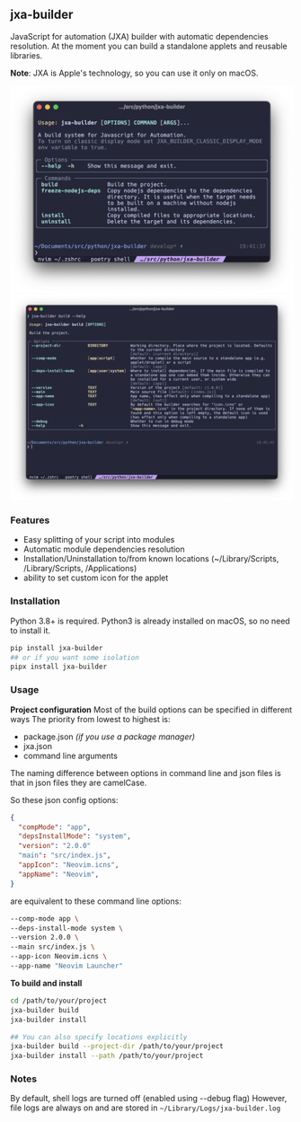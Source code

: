 ## jxa-builder

JavaScript for automation (JXA) builder with automatic dependencies resolution.
At the moment you can build a standalone applets and reusable libraries.

**Note**: JXA is Apple's technology, so you can use it only on macOS.

![screenshot](screenshot.png)
![screenshot](screenshot2.png)

### Features

- Easy splitting of your script into modules
- Automatic module dependencies resolution
- Installation/Uninstallation to/from known locations (~/Library/Scripts, /Library/Scripts, /Applications)
- ability to set custom icon for the applet

### Installation

Python 3.8+ is required.
Python3 is already installed on macOS, so no need to install it.

```bash
pip install jxa-builder
## or if you want some isolation
pipx install jxa-builder
```

### Usage

**Project configuration**
Most of the build options can be specified in different ways
The priority from lowest to highest is:

- package.json _(if you use a package manager)_
- jxa.json
- command line arguments

The naming difference between options in command line and json files is that in json files they are camelCase.

So these json config options:

```json
{
  "compMode": "app",
  "depsInstallMode": "system",
  "version": "2.0.0"
  "main": "src/index.js",
  "appIcon": "Neovim.icns",
  "appName": "Neovim",
}
```

are equivalent to these command line options:

```bash
--comp-mode app \
--deps-install-mode system \
--version 2.0.0 \
--main src/index.js \
--app-icon Neovim.icns \
--app-name "Neovim Launcher"
```

**To build and install**

```bash
cd /path/to/your/project
jxa-builder build
jxa-builder install
```

```bash
## You can also specify locations explicitly
jxa-builder build --project-dir /path/to/your/project
jxa-builder install --path /path/to/your/project
```

### Notes

By default, shell logs are turned off (enabled using --debug flag)
However, file logs are always on and are stored in
`~/Library/Logs/jxa-builder.log`

